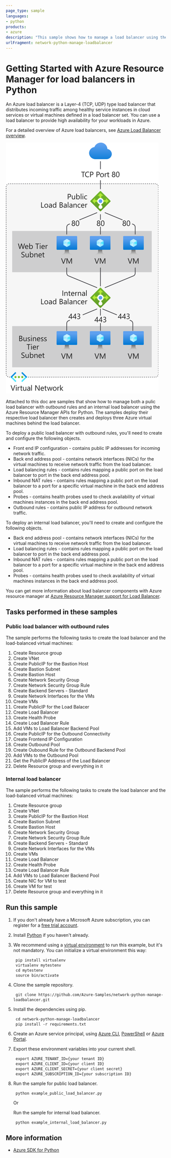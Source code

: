 ```yaml
---
page_type: sample
languages:
- python
products:
- azure
description: "This sample shows how to manage a load balancer using the Azure Resource Manager APIs for Python."
urlFragment: network-python-manage-loadbalancer
---
```


# Getting Started with Azure Resource Manager for load balancers in Python

An Azure load balancer is a Layer-4 (TCP, UDP) type load balancer that distributes incoming traffic among healthy service instances in cloud services or virtual machines defined in a load balancer set. You can use a load balancer to provide high availability for your workloads in Azure. 

For a detailed overview of Azure load balancers, see [Azure Load Balancer overview](https://azure.microsoft.com/documentation/articles/load-balancer-overview/).

![alt tag](./load-balancer.svg)

Attached to this doc are samples that show how to manage both a pulic load balancer with outbound rules and an internal load balancer using the Azure Resource Manager APIs for Python. The samples deploy their respective load balancer then creates and deploys three Azure virtual machines behind the load balancer.

To deploy a public load balancer with outbound rules, you'll need to create and configure the following objects.

- Front end IP configuration - contains public IP addresses for incoming network traffic. 
- Back end address pool - contains network interfaces (NICs) for the virtual machines to receive network traffic from the load balancer. 
- Load balancing rules - contains rules mapping a public port on the load balancer to port in the back end address pool.
- Inbound NAT rules - contains rules mapping a public port on the load balancer to a port for a specific virtual machine in the back end address pool.
- Probes - contains health probes used to check availability of virtual machines instances in the back end address pool.
- Outbound rules - contains public IP address for outbound network traffic. 

To deploy an internal load balancer, you'll need to create and configure the following objects.

- Back end address pool - contains network interfaces (NICs) for the virtual machines to receive network traffic from the load balancer. 
- Load balancing rules - contains rules mapping a public port on the load balancer to port in the back end address pool.
- Inbound NAT rules - contains rules mapping a public port on the load balancer to a port for a specific virtual machine in the back end address pool.
- Probes - contains health probes used to check availability of virtual machines instances in the back end address pool.

You can get more information about load balancer components with Azure resource manager at [Azure Resource Manager support for Load Balancer](https://azure.microsoft.com/documentation/articles/load-balancer-arm/).

## Tasks performed in these samples

### Public load balancer with outbound rules

The sample performs the following tasks to create the load balancer and the load-balanced virtual machines: 

1. Create Resource group
2. Create VNet
3. Create PublicIP for the Bastion Host
4. Create Bastion Subnet
5. Create Bastion Host
6. Create Network Security Group
7. Create Network Security Group Rule
8. Create Backend Servers - Standard
9. Create Network Interfaces for the VMs
10. Create VMs
11. Create PublicIP for the Load Balacer
12. Create Load Balancer
13. Create Health Probe
14. Create Load Balancer Rule
15. Add VMs to Load Balancer Backend Pool
16. Create PublicIP for the Outbound Connectivity
17. Create Frontend IP Configuration
18. Create Outbound Pool
19. Create Oubound Rule for the Outbound Backend Pool
20. Add VMs to the Outbound Pool
21. Get the PublicIP Address of the Load Balancer
22. Delete Resource group and everything in it

### Internal load balancer

The sample performs the following tasks to create the load balancer and the load-balanced virtual machines: 

1. Create Resource group
2. Create VNet
3. Create PublicIP for the Bastion Host
4. Create Bastion Subnet
5. Create Bastion Host
6. Create Network Security Group
7. Create Network Security Group Rule
8. Create Backend Servers - Standard
9. Create Network Interfaces for the VMs
10. Create VMs
11. Create Load Balancer
12. Create Health Probe
13. Create Load Balancer Rule
14. Add VMs to Load Balancer Backend Pool
15. Create NIC for VM to test
16. Create VM for test
17. Delete Resource group and everything in it

## Run this sample

1. If you don't already have a Microsoft Azure subscription, you can register for a [free trial account](http://go.microsoft.com/fwlink/?LinkId=330212).

1. Install [Python](https://www.python.org/downloads/) if you haven't already.

2. We recommend using a [virtual environment](https://docs.python.org/3/tutorial/venv.html) to run this example, but it's not mandatory. You can initialize a virtual environment this way:

	    pip install virtualenv
	    virtualenv mytestenv
	    cd mytestenv
	    source bin/activate

3. Clone the sample repository.
    
	    git clone https://github.com/Azure-Samples/network-python-manage-loadbalancer.git    

4. Install the dependencies using pip.

	    cd network-python-manage-loadbalancer
	    pip install -r requirements.txt    

5. Create an Azure service principal, using 
[Azure CLI](http://azure.microsoft.com/documentation/articles/resource-group-authenticate-service-principal-cli/),
[PowerShell](http://azure.microsoft.com/documentation/articles/resource-group-authenticate-service-principal/)
or [Azure Portal](http://azure.microsoft.com/documentation/articles/resource-group-create-service-principal-portal/).

6. Export these environment variables into your current shell. 
    
	    export AZURE_TENANT_ID={your tenant ID}
	    export AZURE_CLIENT_ID={your client ID}
	    export AZURE_CLIENT_SECRET={your client secret}
	    export AZURE_SUBSCRIPTION_ID={your subscription ID}
    
7. Run the sample for public load balancer.
    
	    python example_public_load_balancer.py
   Or
   
   Run the sample for internal load balancer.
            
	    python example_internal_load_balancer.py
   
## More information

- [Azure SDK for Python](http://github.com/Azure/azure-sdk-for-python) 
